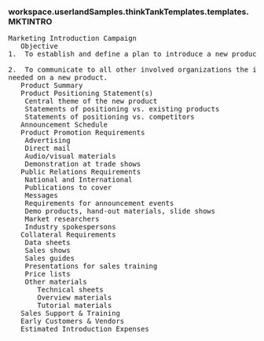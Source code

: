 ### workspace.userlandSamples.thinkTankTemplates.templates.MKTINTRO
<pre>
Marketing Introduction Campaign
   Objective
1.  To establish and define a plan to introduce a new product.	
   
2.  To communicate to all other involved organizations the information 
needed on a new product. 
   Product Summary
   Product Positioning Statement(s)
    Central theme of the new product
    Statements of positioning vs. existing products
    Statements of positioning vs. competitors
   Announcement Schedule
   Product Promotion Requirements
    Advertising
    Direct mail
    Audio/visual materials
    Demonstration at trade shows
   Public Relations Requirements
    National and International
    Publications to cover
    Messages 
    Requirements for announcement events
    Demo products, hand-out materials, slide shows
    Market researchers
    Industry spokespersons
   Collateral Requirements
    Data sheets
    Sales shows
    Sales guides
    Presentations for sales training
    Price lists
    Other materials
       Technical sheets
       Overview materials
       Tutorial materials
   Sales Support & Training
   Early Customers & Vendors
   Estimated Introduction Expenses

</pre>